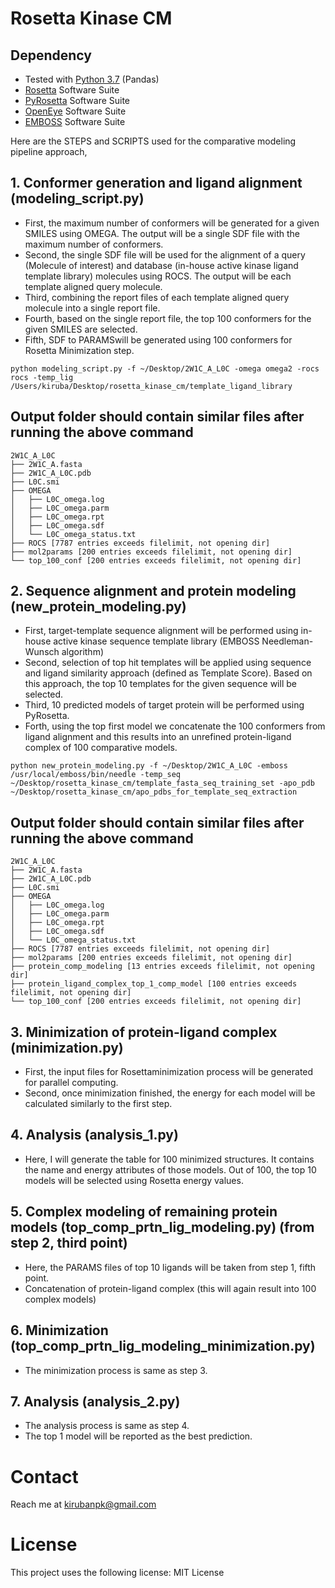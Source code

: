 # Rosetta Kinase CM

<!-- <figure class="image">
  <img src="pipeline.png">
  <figcaption>Figure: Overview of Rosetta Kinase CM pipeline</figcaption>
</figure> -->

## Dependency
* Tested with [Python 3.7](https://www.python.org/downloads/) (Pandas) 
* [Rosetta](https://www.rosettacommons.org/software/license-and-download) Software Suite 
* [PyRosetta](http://www.pyrosetta.org/) Software Suite
* [OpenEye](https://www.eyesopen.com/) Software Suite
* [EMBOSS](http://emboss.open-bio.org/html/use/ch02s07.html) Software Suite

Here are the STEPS and SCRIPTS used for the comparative modeling pipeline approach,

## 1. Conformer generation and ligand alignment (modeling_script.py)
* First, the maximum number of conformers will be generated for a given SMILES using OMEGA. The output will be a single SDF file with the maximum number of conformers.
* Second, the single SDF file will be used for the alignment of a query (Molecule of interest) and database (in-house active kinase ligand template library) molecules using ROCS. The output will be each template aligned query molecule.
* Third, combining the report files of each template aligned query molecule into a single report file.
* Fourth, based on the single report file, the top 100 conformers for the given SMILES are selected.
* Fifth, SDF to PARAMSwill be generated using 100 conformers for Rosetta Minimization step. 
```
python modeling_script.py -f ~/Desktop/2W1C_A_L0C -omega omega2 -rocs rocs -temp_lig /Users/kiruba/Desktop/rosetta_kinase_cm/template_ligand_library
```

## Output folder should contain similar files after running the above command

```
2W1C_A_L0C
├── 2W1C_A.fasta
├── 2W1C_A_L0C.pdb
├── L0C.smi
├── OMEGA
│   ├── L0C_omega.log
│   ├── L0C_omega.parm
│   ├── L0C_omega.rpt
│   ├── L0C_omega.sdf
│   └── L0C_omega_status.txt
├── ROCS [7787 entries exceeds filelimit, not opening dir]
├── mol2params [200 entries exceeds filelimit, not opening dir]
└── top_100_conf [200 entries exceeds filelimit, not opening dir]
```

## 2. Sequence alignment and protein modeling (new_protein_modeling.py)
* First, target-template sequence alignment will be performed using in-house active kinase sequence template library (EMBOSS Needleman-Wunsch algorithm)
* Second, selection of top hit templates will be applied using sequence and ligand similarity approach (defined as Template Score). Based on this approach, the top 10 templates for the given sequence will be selected.
* Third, 10 predicted models of target protein will be performed using PyRosetta.
* Forth, using the top first model we concatenate the 100 conformers from ligand alignment and this results into an unrefined protein-ligand complex of 100 comparative models.
```
python new_protein_modeling.py -f ~/Desktop/2W1C_A_L0C -emboss /usr/local/emboss/bin/needle -temp_seq ~/Desktop/rosetta_kinase_cm/template_fasta_seq_training_set -apo_pdb ~/Desktop/rosetta_kinase_cm/apo_pdbs_for_template_seq_extraction
```

## Output folder should contain similar files after running the above command
```
2W1C_A_L0C
├── 2W1C_A.fasta
├── 2W1C_A_L0C.pdb
├── L0C.smi
├── OMEGA
│   ├── L0C_omega.log
│   ├── L0C_omega.parm
│   ├── L0C_omega.rpt
│   ├── L0C_omega.sdf
│   └── L0C_omega_status.txt
├── ROCS [7787 entries exceeds filelimit, not opening dir]
├── mol2params [200 entries exceeds filelimit, not opening dir]
├── protein_comp_modeling [13 entries exceeds filelimit, not opening dir]
├── protein_ligand_complex_top_1_comp_model [100 entries exceeds filelimit, not opening dir]
└── top_100_conf [200 entries exceeds filelimit, not opening dir]
```

## 3. Minimization of protein-ligand complex (minimization.py)
* First, the input files for Rosettaminimization process will be generated for parallel computing.
* Second, once minimization finished, the energy for each model will be calculated similarly to the first step.
## 4. Analysis (analysis_1.py)
* Here, I will generate the table for 100 minimized structures. It contains the name and energy attributes of those models. Out of 100, the top 10 models will be selected using Rosetta energy values.
## 5. Complex modeling of remaining protein models (top_comp_prtn_lig_modeling.py) (from step 2, third point)
* Here, the PARAMS files of top 10 ligands will be taken from step 1, fifth point.
* Concatenation of protein-ligand complex (this will again result into 100 complex models) 
## 6. Minimization (top_comp_prtn_lig_modeling_minimization.py)
* The minimization process is same as step 3.
## 7. Analysis (analysis_2.py)
* The analysis process is same as step 4.
* The top 1 model will be reported as the best prediction. 

# Contact
Reach me at kirubanpk@gmail.com

# License
This project uses the following license: MIT License
